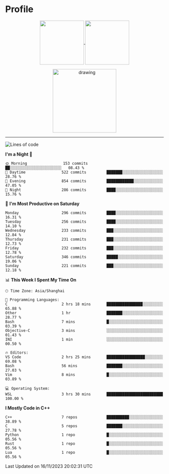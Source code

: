 # Profile

<p align="center">
  <a href="https://github.com/SourVoice">
    <img
      align="center"
      height="140em"
      src="https://github-readme-stats.vercel.app/api?username=SourVoice&show_icons=true&include_all_commits=true&count_private=true&theme=tokyonight"
    />
  </a>
  <a href="https://github.com/SourVoice">
    <img
      align="center"
      height="140em"
      src="https://github-readme-stats.vercel.app/api/top-langs/?username=SourVoice&show_icons=true&include_all_commits=true&count_private=true&layout=compact&theme=tokyonight"
    />
  </a>
</p>

<p align="center">
   <a href="https://github.com/SourVoice">
    <img
      align="center"
      height="202em"
      alt="drawing"
      src="https://activity-graph.herokuapp.com/graph?username=SourVoice&theme=react-dark"
    />
  </a>
</p>

---
<!--START_SECTION:waka-->
![Lines of code](https://img.shields.io/badge/From%20Hello%20World%20I%27ve%20Written-1.6%20million%20lines%20of%20code-blue)

**I'm a Night 🦉** 

```text
🌞 Morning                153 commits         ██░░░░░░░░░░░░░░░░░░░░░░░   08.43 % 
🌆 Daytime                522 commits         ███████░░░░░░░░░░░░░░░░░░   28.76 % 
🌃 Evening                854 commits         ████████████░░░░░░░░░░░░░   47.05 % 
🌙 Night                  286 commits         ████░░░░░░░░░░░░░░░░░░░░░   15.76 % 
```
📅 **I'm Most Productive on Saturday** 

```text
Monday                   296 commits         ████░░░░░░░░░░░░░░░░░░░░░   16.31 % 
Tuesday                  256 commits         ████░░░░░░░░░░░░░░░░░░░░░   14.10 % 
Wednesday                233 commits         ███░░░░░░░░░░░░░░░░░░░░░░   12.84 % 
Thursday                 231 commits         ███░░░░░░░░░░░░░░░░░░░░░░   12.73 % 
Friday                   232 commits         ███░░░░░░░░░░░░░░░░░░░░░░   12.78 % 
Saturday                 346 commits         █████░░░░░░░░░░░░░░░░░░░░   19.06 % 
Sunday                   221 commits         ███░░░░░░░░░░░░░░░░░░░░░░   12.18 % 
```


📊 **This Week I Spent My Time On** 

```text
🕑︎ Time Zone: Asia/Shanghai

💬 Programming Languages: 
C                        2 hrs 18 mins       ████████████████░░░░░░░░░   65.88 % 
Other                    1 hr                ███████░░░░░░░░░░░░░░░░░░   28.77 % 
Bash                     7 mins              █░░░░░░░░░░░░░░░░░░░░░░░░   03.39 % 
Objective-C              3 mins              ░░░░░░░░░░░░░░░░░░░░░░░░░   01.43 % 
INI                      1 min               ░░░░░░░░░░░░░░░░░░░░░░░░░   00.50 % 

🔥 Editors: 
VS Code                  2 hrs 25 mins       █████████████████░░░░░░░░   69.08 % 
Bash                     56 mins             ███████░░░░░░░░░░░░░░░░░░   27.03 % 
Vim                      8 mins              █░░░░░░░░░░░░░░░░░░░░░░░░   03.89 % 

💻 Operating System: 
WSL                      3 hrs 30 mins       █████████████████████████   100.00 % 
```

**I Mostly Code in C++** 

```text
C++                      7 repos             ██████████░░░░░░░░░░░░░░░   38.89 % 
C                        5 repos             ███████░░░░░░░░░░░░░░░░░░   27.78 % 
Python                   1 repo              █░░░░░░░░░░░░░░░░░░░░░░░░   05.56 % 
Rust                     1 repo              █░░░░░░░░░░░░░░░░░░░░░░░░   05.56 % 
Lua                      1 repo              █░░░░░░░░░░░░░░░░░░░░░░░░   05.56 % 
```




 Last Updated on 16/11/2023 20:02:31 UTC
<!--END_SECTION:waka-->
